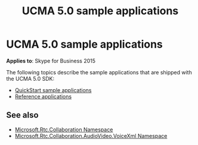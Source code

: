 ﻿---
title: UCMA 5.0 sample applications
TOCTitle: UCMA 5.0 sample applications
ms:assetid: be5bd554-f066-488b-a37b-9162b3e0e178
ms:mtpsurl: https://msdn.microsoft.com/library/Dn466128(v=office.16)
ms:contentKeyID: 65240069
ms.date: 07/27/2015
mtps_version: v=office.16
---

# UCMA 5.0 sample applications


**Applies to**: Skype for Business 2015

The following topics describe the sample applications that are shipped with the UCMA 5.0 SDK:

- [QuickStart sample applications](quickstart-sample-applications.md)
- [Reference applications](reference-applications.md)

## See also

- [Microsoft.Rtc.Collaboration Namespace](https://docs.microsoft.com/dotnet/api/microsoft.rtc.collaboration?view=ucma-api-5.0)
- [Microsoft.Rtc.Collaboration.AudioVideo.VoiceXml Namespace](https://docs.microsoft.com/dotnet/api/Microsoft.Rtc.Collaboration.AudioVideo.VoiceXml?view=ucma-voice)